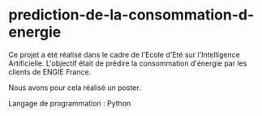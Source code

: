 # prediction-de-la-consommation-d-energie

Ce projet a été réalisé dans le cadre de l'Ecole d'Eté sur l'Intelligence Artificielle. L'objectif était de prédire la consommation d'énergie par les clients de ENGIE France.

Nous avons pour cela réalisé un poster.

Langage de programmation : Python
